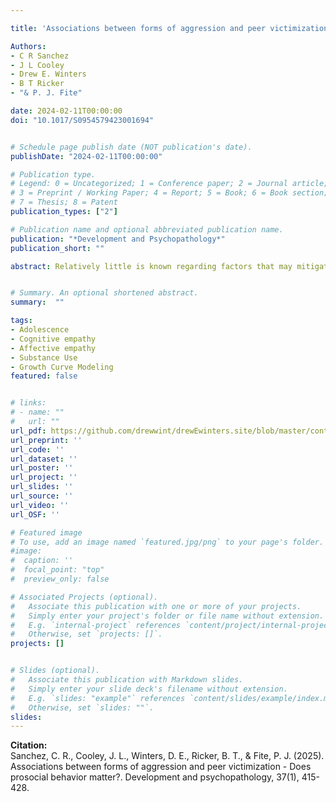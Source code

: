 ```yaml
---

title: 'Associations between forms of aggression and peer victimization: Does prosocial behavior matter?'

Authors: 
- C R Sanchez
- J L Cooley
- Drew E. Winters
- B T Ricker
- "& P. J. Fite"

date: 2024-02-11T00:00:00
doi: "10.1017/S0954579423001694"


# Schedule page publish date (NOT publication's date).
publishDate: "2024-02-11T00:00:00"

# Publication type.
# Legend: 0 = Uncategorized; 1 = Conference paper; 2 = Journal article;
# 3 = Preprint / Working Paper; 4 = Report; 5 = Book; 6 = Book section;
# 7 = Thesis; 8 = Patent
publication_types: ["2"]

# Publication name and optional abbreviated publication name.
publication: "*Development and Psychopathology*"
publication_short: ""

abstract: Relatively little is known regarding factors that may mitigate the strength of the associations between forms of aggressive behavior and peer victimization. The goal of the current study was to investigate prosocial behavior as a moderator of these links over a 2-year period during middle childhood. Participants included 410 third-grade students (53% boys) and their homeroom teachers. Results indicated that prosocial behavior was associated with lower initial levels of victimization, whereas relational aggression was associated with higher initial levels of victimization. Physical aggression predicted more stable patterns of victimization over time, and prosocial behavior moderated the prospective link from relational aggression to peer victimization; specifically, relational aggression predicted decreases in victimization at higher levels of prosocial behavior and more stable patterns over time when levels of prosocial behavior were low. Further, gender differences were observed in the moderating effect of prosocial behavior on the prospective link from physical aggression to peer victimization, such that it served as a risk factor for boys and a protective factor for girls.


# Summary. An optional shortened abstract.
summary:  ""

tags:
- Adolescence
- Cognitive empathy
- Affective empathy
- Substance Use
- Growth Curve Modeling
featured: false


# links:
# - name: ""
#   url: ""
url_pdf: https://github.com/drewwint/drewEwinters.site/blob/master/content/publication/2025_bully_prosoc/associations-between-forms-of-aggression-and-peer-victimization-does-prosocial-behavior-matter.pdf
url_preprint: ''
url_code: ''
url_dataset: ''
url_poster: ''
url_project: ''
url_slides: ''
url_source: ''
url_video: ''
url_OSF: ''

# Featured image
# To use, add an image named `featured.jpg/png` to your page's folder. 
#image:
#  caption: ''
#  focal_point: "top"
#  preview_only: false

# Associated Projects (optional).
#   Associate this publication with one or more of your projects.
#   Simply enter your project's folder or file name without extension.
#   E.g. `internal-project` references `content/project/internal-project/index.md`.
#   Otherwise, set `projects: []`.
projects: []


# Slides (optional).
#   Associate this publication with Markdown slides.
#   Simply enter your slide deck's filename without extension.
#   E.g. `slides: "example"` references `content/slides/example/index.md`.
#   Otherwise, set `slides: ""`.
slides: 
---
```

**Citation:**  
Sanchez, C. R., Cooley, J. L., Winters, D. E., Ricker, B. T., & Fite, P. J. (2025). Associations between forms of aggression and peer victimization - Does prosocial behavior matter?. Development and psychopathology, 37(1), 415-428.








